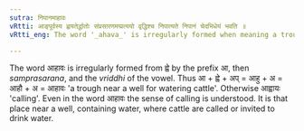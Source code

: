 ```yaml
---
sutra: निपानमाहावः
vRtti: आङ्पूर्वस्य ह्वयतेर्द्धातोः संप्रसारणमप्प्रत्ययो वृद्धिश्च निपात्यते निपानं चेदभिधेयं भवति ॥
vRtti_eng: The word '_ahava_' is irregularly formed when meaning a trough.

---
```

The word आहावः is irregularly formed from ह्वे by the prefix आ, then _samprasarana_, and the _vriddhi_ of the vowel. Thus आ + ह्वे + अप् = आहु + अ = आहौ + अ = आहावः 'a trough near a well for watering cattle'. Otherwise आह्वायः 'calling'. Even in the word आहावः the sense of calling is understood. It is that place near a well, containing water, where cattle are called or invited to drink water.